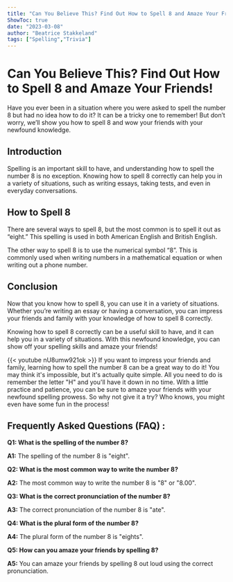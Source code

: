 ```yaml
---
title: "Can You Believe This? Find Out How to Spell 8 and Amaze Your Friends!"
ShowToc: true 
date: "2023-03-08"
author: "Beatrice Stakkeland" 
tags: ["Spelling","Trivia"]
---
```

# Can You Believe This? Find Out How to Spell 8 and Amaze Your Friends!

Have you ever been in a situation where you were asked to spell the number 8 but had no idea how to do it? It can be a tricky one to remember! But don’t worry, we’ll show you how to spell 8 and wow your friends with your newfound knowledge. 

## Introduction

Spelling is an important skill to have, and understanding how to spell the number 8 is no exception. Knowing how to spell 8 correctly can help you in a variety of situations, such as writing essays, taking tests, and even in everyday conversations. 

## How to Spell 8

There are several ways to spell 8, but the most common is to spell it out as “eight.” This spelling is used in both American English and British English. 

The other way to spell 8 is to use the numerical symbol “8”. This is commonly used when writing numbers in a mathematical equation or when writing out a phone number. 

## Conclusion

Now that you know how to spell 8, you can use it in a variety of situations. Whether you’re writing an essay or having a conversation, you can impress your friends and family with your knowledge of how to spell 8 correctly. 

Knowing how to spell 8 correctly can be a useful skill to have, and it can help you in a variety of situations. With this newfound knowledge, you can show off your spelling skills and amaze your friends!

{{< youtube nU8umw921ok >}} 
If you want to impress your friends and family, learning how to spell the number 8 can be a great way to do it! You may think it's impossible, but it's actually quite simple. All you need to do is remember the letter "H" and you'll have it down in no time. With a little practice and patience, you can be sure to amaze your friends with your newfound spelling prowess. So why not give it a try? Who knows, you might even have some fun in the process!

## Frequently Asked Questions (FAQ) :
**Q1: What is the spelling of the number 8?**

**A1:** The spelling of the number 8 is "eight".

**Q2: What is the most common way to write the number 8?**

**A2:** The most common way to write the number 8 is "8" or "8.00".

**Q3: What is the correct pronunciation of the number 8?**

**A3:** The correct pronunciation of the number 8 is "ate".

**Q4: What is the plural form of the number 8?**

**A4:** The plural form of the number 8 is "eights".

**Q5: How can you amaze your friends by spelling 8?**

**A5:** You can amaze your friends by spelling 8 out loud using the correct pronunciation.






